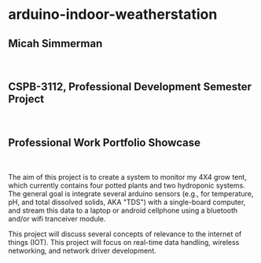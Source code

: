 # arduino-indoor-weatherstation

<h2>Micah Simmerman</h2><br>
<h2>CSPB-3112, Professional Development Semester Project</h2><br>
<h2>Professional Work Portfolio Showcase</h2><br>

The aim of this project is to create a system to monitor my 4X4 grow tent, which currently contains four potted plants and two hydroponic systems. The general goal is integrate several arduino sensors (e.g., for temperature, pH, and total dissolved solids, AKA "TDS") with a single-board computer, and stream this data to a laptop or android cellphone using a bluetooth and/or wifi tranceiver module.

This project will discuss several concepts of relevance to the internet of things (IOT). This project will focus on real-time data handling, wireless networking, and network driver development.


